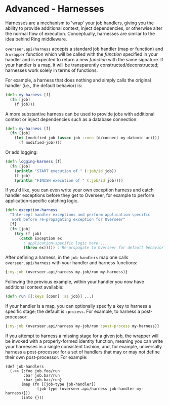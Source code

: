 # Advanced - Harnesses


Harnesses are a mechanism to 'wrap' your job handlers, giving you the ability to provide additional context, inject dependencies, or otherwise alter the normal flow of execution. Conceptually, harnesses are similar to the idea behind Ring middleware.

`overseer.api/harness` accepts a standard job handler (map or function) and a `wrapper` function which will be called with the *function* specified in your handler and is expected to return a new *function* with the same signature. If your handler is a map, it will be transparently constructed/deconstructed; harnesses work solely in terms of functions.

For example, a harness that does nothing and simply calls the original handler (i.e., the default behavior) is:

```clj
(defn my-harness [f]
  (fn [job]
    (f job)))
```

A more substantive harness can be used to provide jobs with additional
context or inject dependencies such as a database connection:

```clj
(defn my-harness [f]
  (fn [job]
    (let [modified-job (assoc job :conn (d/connect my-datomic-uri))]
      (f modified-job))))
```

Or add logging:

```clj
(defn logging-harness [f]
  (fn [job]
    (println "START execution of " (:job/id job))
    (f job)
    (println "FINISH execution of " (:job/id job))))
```

If you'd like, you can even write your own exception harness and catch handler exceptions before they get to Overseer, for example to perform application-specific catching logic.

```clj
(defn exception-harness
  "Intercept handler exceptions and perform application-specific
   work before re-propagating exception for Overseer"
  [f]
  (fn [job]
    (try (f job)
      (catch Exception ex
        ; application-specific logic here ...
        (throw ex))))) ; Re-propagate to Overseer for default behavior (or not)
```

After defining a harness, in the `job-handlers` map one calls `overseer.api/harness` with your handler and harness functions:

```clj
{:my-job (overseer.api/harness my-job/run my-harness)}
```

Following the previous example, within your handler you now have
additional context available:

```clj
(defn run [{:keys [conn] :as job}] ...)
```

If your handler is a map, you can optionally specify a key to harness a
specific stage; the default is `:process`. For example, to harness
a post-processor:

```clj
{:my-job (overseer.api/harness my-job/run :post-process my-harness)}
```

If you attempt to harness a missing stage for a given job, the wrapper will be invoked with a properly-formed identity function, meaning you can write your harnesses in a single consistent fashion, and, for example, universally harness a post-processor for a set of handlers that may or may not define their own post-processor. For example:

```
(def job-handlers
  (->> {:foo job.foo/run
        :bar job.bar/run
        :baz job.baz/run}
       (map (fn [[job-type job-handler]]
              [job-type (overseer.api/harness job-handler my-harness)]))
       (into {}))
```
